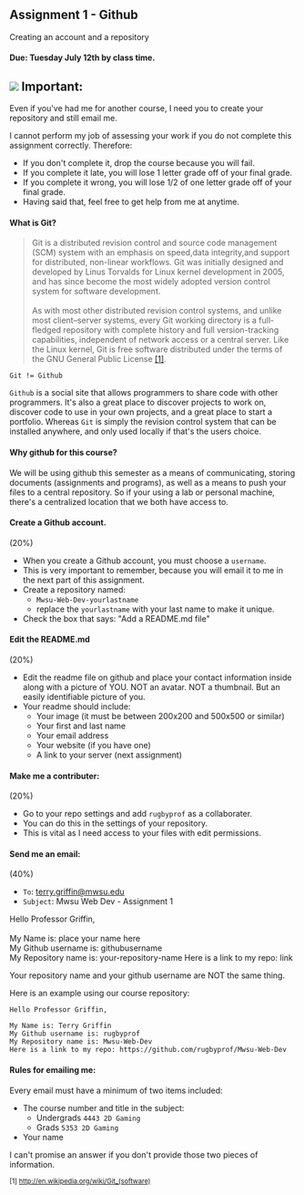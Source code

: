 ## Assignment 1 - Github
Creating an account and a repository
#### Due: Tuesday July 12th by class time.

## ![](http://f.cl.ly/items/3R3r0z1g3G0o0r2T1i0t/heavy_exclamation_mark_symbol_emoji_2757.jpg) Important:

Even if you've had me for another course, I need you to create your repository and still email me.

I cannot perform my job of assessing your work if you do not complete this assignment correctly. Therefore:
- If you don't complete it, drop the course because you will fail.
- If you complete it late, you will lose 1 letter grade off of your final grade.
- If you complete it wrong, you will lose 1/2 of one letter grade off of your final grade.
- Having said that, feel free to get help from me at anytime.

#### What is Git?

>Git is a distributed revision control and source code management (SCM) system with an emphasis on speed,data integrity,and support for distributed, non-linear workflows. Git was initially designed and developed by Linus Torvalds for Linux kernel development in 2005, and has since become the most widely adopted version control system for software development.<br><br>
As with most other distributed revision control systems, and unlike most client–server systems, every Git working directory is a full-fledged repository with complete history and full version-tracking capabilities, independent of network access or a central server. Like the Linux kernel, Git is free software distributed under the terms of the GNU General Public License  [[1]](http://en.wikipedia.org/wiki/Git_(software)).

`Git != Github`

`Github` is a social site that allows programmers to share code with other programmers. It's also a great place to discover projects to work on, discover code to use in your own projects, and a great place to start a portfolio. Whereas `Git` is simply the revision control system that can be installed anywhere, and only used locally if that's the users choice. 

#### Why github for this course?

We will be using github this semester as a means of communicating, storing documents (assignments and programs), as well as 
a means to push your files to a central repository. So if your using a lab or personal machine, there's a centralized location that we both have access to.

#### Create a Github account. 
(20%)
- When you create a Github account, you must choose a `username`. 
- This is very important to remember, because you will email it to me in the next part of this assignment.
- Create a repository named:
    - `Mwsu-Web-Dev-yourlastname`
    - replace the `yourlastname` with your last name to make it unique.
- Check the box that says: "Add a README.md file"

#### Edit the README.md 
(20%)
- Edit the readme file on github and place your contact information inside along with a picture of YOU. NOT an avatar. NOT a thumbnail. But an easily identifiable picture of you.
- Your readme should include:
    - Your image (it must be between 200x200 and 500x500 or similar)
    - Your first and last name
    - Your email address
    - Your website (if you have one)
    - A link to your server (next assignment)

#### Make me a contributer:
(20%)
- Go to your repo settings and add `rugbyprof` as a collaborater.
- You can do this in the settings of your repository. 
- This is vital as I need access to your files with edit permissions.


#### Send me an email:
(40%)
- `To`: terry.griffin@mwsu.edu
- `Subject`: Mwsu Web Dev - Assignment 1 

>
Hello Professor Griffin,<br><br>
My Name is: place your name here<br>
My Github username is: githubusername<br>
My Repository name is: your-repository-name
Here is a link to my repo: link

Your repository name and your github username are NOT the same thing.

Here is an example using our course repository:
```
Hello Professor Griffin,

My Name is: Terry Griffin
My Github username is: rugbyprof
My Repository name is: Mwsu-Web-Dev
Here is a link to my repo: https://github.com/rugbyprof/Mwsu-Web-Dev
```

#### Rules for emailing me:

Every email must have a minimum of two items included:

- The course number and title in the subject:
    - Undergrads `4443 2D Gaming`
    - Grads `5353 2D Gaming`
- Your name

I can't promise an answer if you don't provide those two pieces of information.

<sub>[1] http://en.wikipedia.org/wiki/Git_(software)</sub>
